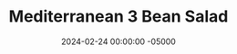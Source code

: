 ---
layout: post
title:  "Mediterranean 3 Bean Salad"
date:   2024-02-24 00:00:00 -05000
categories: 
- Recipes
- Meatless
permalink: /recipes/bean-salad
image: /assets/Food/Meatless/Bean Salad/bean-salad-cover.jpg
ing: beansalad-ing
facts: beansalad-facts
Prep: 15
Rest: 
Cook: 
Source1: https://healthyfitnessmeals.com/easy-three-beans-salad-recipe/#recipe
Source2: 
tags: 
- bean dip
- bean salad
- three bean
- black bean
- pinto bean
- light red kidney bean
- dark red kidney bean
- kidney bean
- garbanzo bean
- bean
- chickpea
- pepper
- tomato
- feta
- cheese
- dressing
- garlic
- lemon
- balsamic
- vinegar
- balsamic vinegar
Description: A bean salad is a great side to a meal, or a dip for chips and vegetables. It's simple, healthy, and requires no cooking. Just chopping and draining
Instructions: 
- Finely dice your onion, and add to a bowl with cold water. Let the onion soak for 5-10 minutes as you prepare everything else. This removes some of the harsh flavors of the raw onion<br><br>

- Drain and rinse your cans of beans, and add to a large bowl. Here I'm using a 15.5 oz can each of chickpeas, black beans, and light red kidney beans, but any other bean will work as well<br><br>

- Finely dice the pepper and tomatoes, and add to the bowl with the beans. Drain your onion, and add that as well. Crumble the feta on top<br><br>

- In a large glass, mix together the dressing ingredients - olive oil, lemon, balsamic vinegar apple cider vinegar, mustard, minced garlic, basil, thyme, pepper, and salt<br><br>
- <center><img src="/assets/Food/Meatless/Bean Salad/bean-salad-4.jpg" alt="" class="instruction-image"></center><br>

- Pour the dressing over the salad, mix, and serve
---